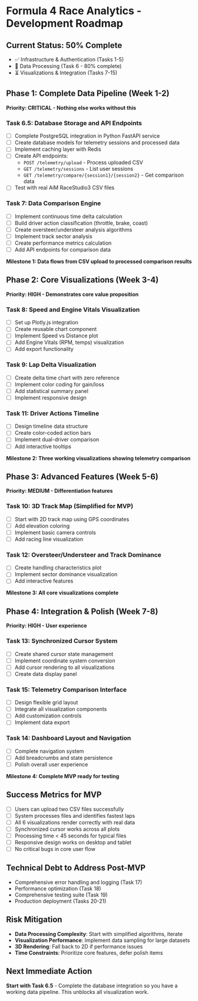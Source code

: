 # Formula 4 Race Analytics - Development Roadmap

## Current Status: 50% Complete
- ✅ Infrastructure & Authentication (Tasks 1-5)
- 🔄 Data Processing (Task 6 - 80% complete)
- ⏳ Visualizations & Integration (Tasks 7-15)

## Phase 1: Complete Data Pipeline (Week 1-2)
**Priority: CRITICAL - Nothing else works without this**

### Task 6.5: Database Storage and API Endpoints
- [ ] Complete PostgreSQL integration in Python FastAPI service
- [ ] Create database models for telemetry sessions and processed data
- [ ] Implement caching layer with Redis
- [ ] Create API endpoints:
  - `POST /telemetry/upload` - Process uploaded CSV
  - `GET /telemetry/sessions` - List user sessions
  - `GET /telemetry/compare/{session1}/{session2}` - Get comparison data
- [ ] Test with real AiM RaceStudio3 CSV files

### Task 7: Data Comparison Engine
- [ ] Implement continuous time delta calculation
- [ ] Build driver action classification (throttle, brake, coast)
- [ ] Create oversteer/understeer analysis algorithms
- [ ] Implement track sector analysis
- [ ] Create performance metrics calculation
- [ ] Add API endpoints for comparison data

**Milestone 1: Data flows from CSV upload to processed comparison results**

## Phase 2: Core Visualizations (Week 3-4)
**Priority: HIGH - Demonstrates core value proposition**

### Task 8: Speed and Engine Vitals Visualization
- [ ] Set up Plotly.js integration
- [ ] Create reusable chart component
- [ ] Implement Speed vs Distance plot
- [ ] Add Engine Vitals (RPM, temps) visualization
- [ ] Add export functionality

### Task 9: Lap Delta Visualization
- [ ] Create delta time chart with zero reference
- [ ] Implement color coding for gain/loss
- [ ] Add statistical summary panel
- [ ] Implement responsive design

### Task 11: Driver Actions Timeline
- [ ] Design timeline data structure
- [ ] Create color-coded action bars
- [ ] Implement dual-driver comparison
- [ ] Add interactive tooltips

**Milestone 2: Three working visualizations showing telemetry comparison**

## Phase 3: Advanced Features (Week 5-6)
**Priority: MEDIUM - Differentiation features**

### Task 10: 3D Track Map (Simplified for MVP)
- [ ] Start with 2D track map using GPS coordinates
- [ ] Add elevation coloring
- [ ] Implement basic camera controls
- [ ] Add racing line visualization

### Task 12: Oversteer/Understeer and Track Dominance
- [ ] Create handling characteristics plot
- [ ] Implement sector dominance visualization
- [ ] Add interactive features

**Milestone 3: All core visualizations complete**

## Phase 4: Integration & Polish (Week 7-8)
**Priority: HIGH - User experience**

### Task 13: Synchronized Cursor System
- [ ] Create shared cursor state management
- [ ] Implement coordinate system conversion
- [ ] Add cursor rendering to all visualizations
- [ ] Create data display panel

### Task 15: Telemetry Comparison Interface
- [ ] Design flexible grid layout
- [ ] Integrate all visualization components
- [ ] Add customization controls
- [ ] Implement data export

### Task 14: Dashboard Layout and Navigation
- [ ] Complete navigation system
- [ ] Add breadcrumbs and state persistence
- [ ] Polish overall user experience

**Milestone 4: Complete MVP ready for testing**

## Success Metrics for MVP
- [ ] Users can upload two CSV files successfully
- [ ] System processes files and identifies fastest laps
- [ ] All 6 visualizations render correctly with real data
- [ ] Synchronized cursor works across all plots
- [ ] Processing time < 45 seconds for typical files
- [ ] Responsive design works on desktop and tablet
- [ ] No critical bugs in core user flow

## Technical Debt to Address Post-MVP
- Comprehensive error handling and logging (Task 17)
- Performance optimization (Task 18)
- Comprehensive testing suite (Task 19)
- Production deployment (Tasks 20-21)

## Risk Mitigation
- **Data Processing Complexity**: Start with simplified algorithms, iterate
- **Visualization Performance**: Implement data sampling for large datasets
- **3D Rendering**: Fall back to 2D if performance issues
- **Time Constraints**: Prioritize core features, defer polish items

## Next Immediate Action
**Start with Task 6.5** - Complete the database integration so you have a working data pipeline. This unblocks all visualization work.